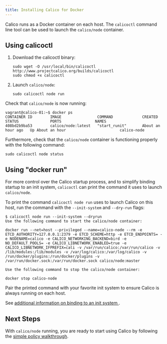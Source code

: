 ```yaml
---
title: Installing Calico for Docker
---
```


Calico runs as a Docker container on each host. The `calicoctl` command line tool can be used to launch the `calico/node` container.

## Using calicoctl

1. Download the calicoctl binary:

   ```
   sudo wget -O /usr/local/bin/calicoctl http://www.projectcalico.org/builds/calicoctl
   sudo chmod +x calicoctl
   ```

2. Launch `calico/node`:

   ```
   sudo calicoctl node run
   ```

Check that `calico/node` is now running:

```
vagrant@calico-01:~$ docker ps
CONTAINER ID        IMAGE                COMMAND             CREATED             STATUS              PORTS               NAMES
408bd2b9ba53        calico/node:latest   "start_runit"       About an hour ago   Up About an hour                        calico-node
```

Furthermore, check that the `calico/node` container is functioning properly
with the following command:

```
sudo calicoctl node status
```

## Using "docker run"

For more control over the Calico startup process, and to simplify binding
startup to an init system, `calicoctl` can print the command it uses
to launch `calico/node`.

To print the command `calicoctl node run` uses to launch Calico on this host,
run the command with the `--init-system` and `--dry-run` flags:

```
$ calicoctl node run --init-system --dryrun
Use the following command to start the calico/node container:

docker run --net=host --privileged --name=calico-node --rm -e ETCD_AUTHORITY=127.0.0.1:2379 -e ETCD_SCHEME=http -e ETCD_ENDPOINTS= -e NODENAME=calico -e CALICO_NETWORKING_BACKEND=bird -e NO_DEFAULT_POOLS= -e CALICO_LIBNETWORK_ENABLED=true -e CALICO_LIBNETWORK_IFPREFIX=cali -v /var/run/calico:/var/run/calico -v /lib/modules:/lib/modules -v /var/log/calico:/var/log/calico -v /run/docker/plugins:/run/docker/plugins -v /var/run/docker.sock:/var/run/docker.sock calico/node:master

Use the following command to stop the calico/node container:

docker stop calico-node

```

Pair the printed command with your favorite init system to ensure Calico is
always running on each host.

See [additional information on binding to an init system ]({{site.baseurl}}/{{page.version}}/usage/configuration/as-service).

## Next Steps

With `calico/node` running, you are ready to start using Calico by following the
[simple policy walkthrough]({{site.baseurl}}/{{page.version}}/getting-started/docker/tutorials/simple-policy).
